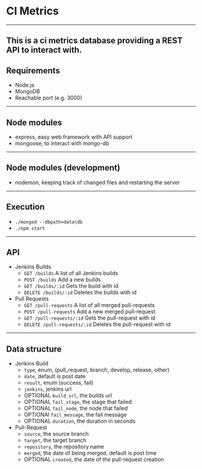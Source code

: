 # CI Metrics
------------------
This is a ci metrics database providing a REST API to interact with.
------------------

## Requirements
* Node.js
* MongoDB
* Reachable port (e.g. 3000)
------------------

## Node modules
* express, easy web framework with API support
* mongoose, to interact with mongo-db
------------------

## Node modules (development)
* nodemon, keeping track of changed files and restarting the server
------------------

## Execution
* `./mongod --dbpath=data\db`
* `./npm start`
------------------

## API
* Jenkins Builds
    * `GET /builds` A list of all Jenkins builds
    * `POST /builds` Add a new builds
    * `GET /builds/:id` Gets the build with id
    * `DELETE /builds/:id` Deletes the builds with id
* Pull Requests
    * `GET /pull-requests` A list of all merged pull-requests
    * `POST /pull-requests` Add a new merged pull-request
    * `GET /pull-requests/:id` Gets the pull-request with id
    * `DELETE /pull-requests/:id` Deletes the pull-request with id
------------------

## Data structure
* Jenkins Build
    * `type`, enum, (pull_request, branch, develop, release, other)
    * `date`, default is post date
    * `result`, enum (success, fail)
    * `jenkins`, jenkins url
    * OPTIONAL `build_url`, the builds url
    * OPTIONAL `fail_stage`, the stage that failed
    * OPTIONAL `fail_node`, the node that failed
    * OPTIONAl `fail_message`, the fail message
    * OPTIONAL `duration`, the duration in seconds
* Pull-Request
    * `source`, the source branch
    * `target`, the target branch
    * `repository`, the repository name
    * `merged`, the date of being merged, default is post time
    * OPTIONAL `created`, the date of the pull-request creation